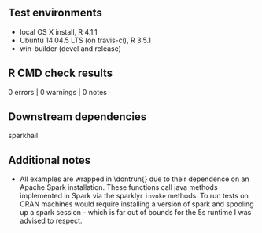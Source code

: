 ## Test environments
* local OS X install, R 4.1.1
* Ubuntu 14.04.5 LTS (on travis-ci), R 3.5.1
* win-builder (devel and release)

## R CMD check results
0 errors | 0 warnings | 0 notes

## Downstream dependencies
sparkhail

## Additional notes
* All examples are wrapped in \dontrun{} due to their dependence on an Apache Spark installation. These functions call java methods implemented in Spark via the sparklyr `invoke` methods. To run tests on CRAN machines would require installing a version of spark and spooling up a spark session - which is far out of bounds for the 5s runtime I was advised to respect.